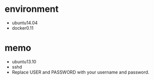 # environment
* ubuntu14.04
* docker0.11

# memo
* ubuntu13.10
* sshd
* Replace USER and PASSWORD with your username and password.
